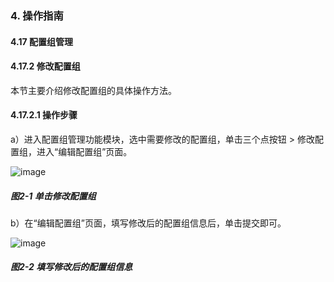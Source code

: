### 4. 操作指南

#### 4.17 配置组管理

#### 4.17.2 修改配置组

本节主要介绍修改配置组的具体操作方法。

#### 4.17.2.1 操作步骤

a）进入配置组管理功能模块，选中需要修改的配置组，单击三个点按钮 > 修改配置组，进入“编辑配置组”页面。

![image](https://user-images.githubusercontent.com/79617492/199206994-108a89a1-d856-4114-9b8a-dd5aa57b58aa.png)

##### 图2-1 单击修改配置组

b）在“编辑配置组”页面，填写修改后的配置组信息后，单击提交即可。

![image](https://user-images.githubusercontent.com/79617492/199207011-7324a6ca-d6f9-46ac-8ded-b43cdafd20ba.png)

##### 图2-2 填写修改后的配置组信息
